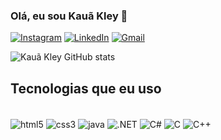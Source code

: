 ### Olá, eu sou Kauã Kley 👋

[![Instagram](https://img.shields.io/badge/Instagram-E4405F?style=for-the-badge&logo=instagram&logoColor=white)](https://www.instagram.com/kaua_kley/)
[![LinkedIn](https://img.shields.io/badge/LinkedIn-0077B5?style=for-the-badge&logo=linkedin&logoColor=white)]([www.linkedin.com/in/kauã-kley]([www.linkedin.com/in/kauã-kley](https://www.linkedin.com/in/kau%C3%A3-kley)))
[![Gmail](https://img.shields.io/badge/Gmail-D14836?style=for-the-badge&logo=gmail&logoColor=white)]([kauakleymd@gmail.com](https://mail.google.com/mail/u/1/))

![Kauã Kley GitHub stats](https://github-readme-stats.vercel.app/api?username=KauaKley&show_icons=true&theme=transparent)

## Tecnologias que eu uso

<div style="display:inline_block"><br/>
 <img align="center" alt="html5" src="https://img.shields.io/badge/HTML5-E34F26?style=for-the-badge&logo=html5&logoColor=white"/>
 <img align="center" alt="css3" src="https://img.shields.io/badge/CSS3-1572B6?style=for-the-badge&logo=css3&logoColor=white"/>
 <img align="center" alt="java" src="https://img.shields.io/badge/Java-ED8B00?style=for-the-badge&logo=openjdk&logoColor=white"/>
 <img align="center" alt=".NET" src="https://img.shields.io/badge/.NET-5C2D91?style=for-the-badge&logo=.net&logoColor=white"/>
 <img align="center" alt="C#" src="https://img.shields.io/badge/C%23-239120?style=for-the-badge&logo=c-sharp&logoColor=white"/>
 <img align="center" alt="C" src="https://img.shields.io/badge/C-00599C?style=for-the-badge&logo=c&logoColor=white"/>
 <img align="center" alt="C++" src="https://img.shields.io/badge/C%2B%2B-00599C?style=for-the-badge&logo=c%2B%2B&logoColor=white"/>
</div>
